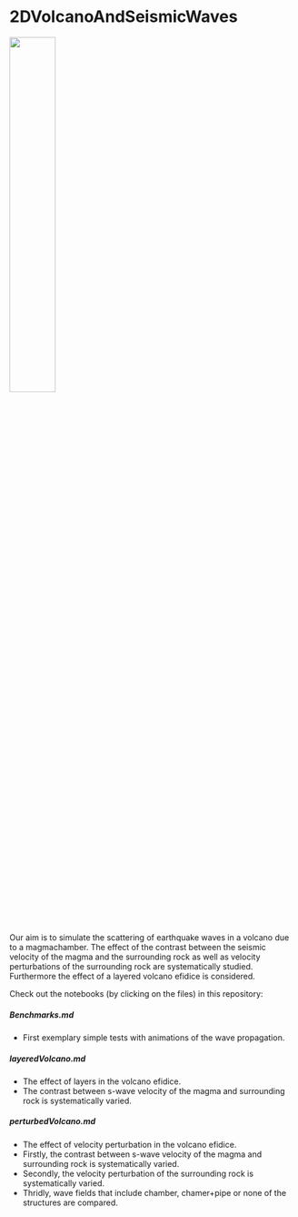 # 2DVolcanoAndSeismicWaves
<img src="https://user-images.githubusercontent.com/64535952/148927258-66d6e988-cee7-42b7-8d7b-21e9feefdd47.PNG" width="40%">

Our aim is to simulate the scattering of earthquake waves in a volcano due to a magmachamber.
The effect of the contrast between the seismic velocity of the magma and the surrounding rock as well as velocity perturbations of the surrounding rock are systematically studied.
Furthermore the effect of a layered volcano efidice is considered.



Check out the notebooks (by clicking on the files) in this repository:

##### Benchmarks.md 
- First exemplary simple tests with animations of the wave propagation.


##### layeredVolcano.md
- The effect of layers in the volcano efidice. 
- The contrast between s-wave velocity of the magma and surrounding rock is systematically varied.


##### perturbedVolcano.md
- The effect of velocity perturbation in the volcano efidice. 
- Firstly, the contrast between s-wave velocity of the magma and surrounding rock is systematically varied.
- Secondly, the velocity perturbation of the surrounding rock is systematically varied.
- Thridly, wave fields that include chamber, chamer+pipe or none of the structures are compared.
